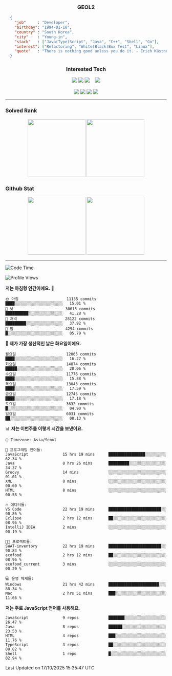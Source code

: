 <div align="center">

  ### GEOL2
</div>

```json
  {
    "job"     : "Developer",
    "birthday": "1994-01-18",
    "country" : "South Korea",
    "city"    : "Young-in",
    "stack"   : ["Java(Type)Script", "Java", "C++", "Shell", "Go"],
    "interest": ["Refactoring", "White(Black)Box Test", "Linux"], 
    "quote"   : "There is nothing good unless you do it. - Erich Kästner"
  }
  ```
  
<div align="center">
  
  ### Interested Tech
  
  <!-- <img src="https://img.shields.io/badge/Laravel-F05340?style=flat-square&logo=Laravel&logoColor=white"> -->
  <img src="https://img.shields.io/badge/SpringBoot-6DB33F?style=flat-square&logo=SpringBoot&logoColor=white">
  <!-- <img src="https://img.shields.io/badge/-NestJs-ea2845?style=flat-square&logo=nestjs&logoColor=white"> -->
  <!-- <img src="https://img.shields.io/badge/Express-000000?style=flat-square&logo=Express&logoColor=white"> -->
  <!-- <img src="https://img.shields.io/badge/Three.js-000000?style=flat-square&logo=Three.js&logoColor=white"> -->
  <img src="https://img.shields.io/badge/React-61DAFB?style=flat-square&logo=React&logoColor=black">
  <!-- <img src="https://img.shields.io/badge/next.js-000000?style=flat-square&logo=nextdotjs&logoColor=white"> -->
  <img src="https://img.shields.io/badge/OpenAI-%23412991?style=flat-square&logo=openai&logoColor=white">
  &nbsp;&nbsp;
  <!-- <br><br> -->
  
  <img src="https://img.shields.io/badge/junit-%23E33332?style=flat-square&logo=junit5&logoColor=white">
  <!-- <img src="https://img.shields.io/badge/Jest-323330?style=flat-square&logo=Jest&logoColor=white"> -->
  <br><br>
  
  <img src="https://img.shields.io/badge/Java-ED8B00?style=flat-square&logo=openjdk&logoColor=white">
  <img src="https://img.shields.io/badge/JavaScript-F7DF1E?style=flat-square&logo=JavaScript&logoColor=black">
  <img src="https://img.shields.io/badge/TypeScript-007acc?style=flat-square&logo=TypeScript&logoColor=black">
  <img src="https://img.shields.io/badge/Go-00ADD8?logo=Go&logoColor=white&style=flat-square">
  <!-- <img src="https://img.shields.io/badge/MySQL-4479A1?style=flat-square&logo=mysql&logoColor=white"><br> -->

</div>

------------

  ### Solved Rank
  
  <div align="center">
    <img height="180em" src="https://mazassumnida.wtf/api/v2/generate_badge?boj=geol2">
    <img height="180em" src="https://leetcard.jacoblin.cool/Geol2?theme=light&font=Gugi&border=0&radius=20">
  </div>
  
  ### Github Stat 
  <div align="center">
    <img height="180em" src="https://github-readme-stats-omega-five-90.vercel.app/api/?username=geol2&show_icons=true&theme=dark">
    <img height="180em" src="https://github-readme-stats-omega-five-90.vercel.app/api/top-langs/?username=geol2&show_icons=true&hide=cmake,EJS,css,scss,html,VUE&layout=compact&theme=dark&exclude_repo=raspi-web&count_private=true&langs_count=10">
  </div>
  
------------

  <!--START_SECTION:waka-->
![Code Time](http://img.shields.io/badge/Code%20Time-4%2C495%20hrs%2038%20mins-blue)

![Profile Views](http://img.shields.io/badge/Profile%20Views-7-blue)

**저는 아침형 인간이에요. 🐤** 

```text
🌞 아침                     11135 commits       ████░░░░░░░░░░░░░░░░░░░░░   15.01 % 
🌆 낮　                     30615 commits       ██████████░░░░░░░░░░░░░░░   41.28 % 
🌃 저녁                     28122 commits       █████████░░░░░░░░░░░░░░░░   37.92 % 
🌙 밤　                     4294 commits        █░░░░░░░░░░░░░░░░░░░░░░░░   05.79 % 
```
📅 **제가 가장 생산적인 날은 화요일이에요.** 

```text
월요일                      12065 commits       ████░░░░░░░░░░░░░░░░░░░░░   16.27 % 
화요일                      14874 commits       █████░░░░░░░░░░░░░░░░░░░░   20.06 % 
수요일                      11776 commits       ████░░░░░░░░░░░░░░░░░░░░░   15.88 % 
목요일                      13043 commits       ████░░░░░░░░░░░░░░░░░░░░░   17.59 % 
금요일                      12745 commits       ████░░░░░░░░░░░░░░░░░░░░░   17.18 % 
토요일                      3632 commits        █░░░░░░░░░░░░░░░░░░░░░░░░   04.90 % 
일요일                      6031 commits        ██░░░░░░░░░░░░░░░░░░░░░░░   08.13 % 
```


📊 **저는 이번주를 이렇게 시간을 보냈어요.** 

```text
🕑︎ Timezone: Asia/Seoul

💬 프로그래밍 언어들: 
JavaScript               15 hrs 19 mins      ████████████████░░░░░░░░░   62.34 % 
Java                     8 hrs 26 mins       █████████░░░░░░░░░░░░░░░░   34.37 % 
Groovy                   14 mins             ░░░░░░░░░░░░░░░░░░░░░░░░░   01.01 % 
XML                      8 mins              ░░░░░░░░░░░░░░░░░░░░░░░░░   00.60 % 
HTML                     8 mins              ░░░░░░░░░░░░░░░░░░░░░░░░░   00.58 % 

🔥 에디터들: 
VS Code                  22 hrs 19 mins      ███████████████████████░░   90.86 % 
Eclipse                  2 hrs 12 mins       ██░░░░░░░░░░░░░░░░░░░░░░░   08.96 % 
IntelliJ IDEA            2 mins              ░░░░░░░░░░░░░░░░░░░░░░░░░   00.19 % 

🐱‍💻 프로젝트들: 
SWAT-inventory           22 hrs 19 mins      ███████████████████████░░   90.84 % 
ecofood                  2 hrs 12 mins       ██░░░░░░░░░░░░░░░░░░░░░░░   08.96 % 
ecofood_current          3 mins              ░░░░░░░░░░░░░░░░░░░░░░░░░   00.20 % 

💻 운영 체제들: 
Windows                  21 hrs 42 mins      ██████████████████████░░░   88.34 % 
Mac                      2 hrs 51 mins       ███░░░░░░░░░░░░░░░░░░░░░░   11.66 % 
```

**저는 주로 JavaScript 언어를 사용해요.** 

```text
JavaScript               9 repos             ███████░░░░░░░░░░░░░░░░░░   26.47 % 
Java                     8 repos             ██████░░░░░░░░░░░░░░░░░░░   23.53 % 
HTML                     4 repos             ███░░░░░░░░░░░░░░░░░░░░░░   11.76 % 
TypeScript               3 repos             ██░░░░░░░░░░░░░░░░░░░░░░░   08.82 % 
Shell                    1 repo              █░░░░░░░░░░░░░░░░░░░░░░░░   02.94 % 
```




 Last Updated on 17/10/2025 15:35:47 UTC
<!--END_SECTION:waka-->

<div align="center">
  
  <!-- [![Hits](https://hits.seeyoufarm.com/api/count/incr/badge.svg?url=https%3A%2F%2Fgithub.com%2Fgeol2&count_bg=%2379C83D&title_bg=%23555555&icon=myspace.svg&icon_color=%23E7E7E7&title=hits&edge_flat=false)](https://hits.seeyoufarm.com) -->
  
</div>

<!--
**Geol2/Geol2** is a ✨ _special_ ✨ repository because its `README.md` (this file) appears on your GitHub profile.

Here are some ideas to get you started:
- 🔭 I’m currently working on ...
- 🌱 I’m currently learning ...
- 👯 I’m looking to collaborate on ...
- 🤔 I’m looking for help with ...
- 💬 Ask me about ...
- 📫 How to reach me: ...
- 😄 Pronouns: ...
- ⚡ Fun fact: ...
-->
